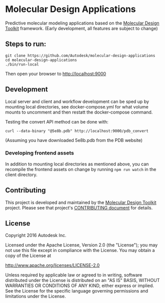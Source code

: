 # Molecular Design Applications

Predictive molecular modeling applications based on the [Molecular Design Toolkit](https://github.com/Autodesk/molecular-design-toolkit) framework. (Early development, all features are subject to change)

## Steps to run:

	git clone https://github.com/Autodesk/molecular-design-applications
	cd molecular-design-applications
	./bin/run-local

Then open your browser to  [http://localhost:9000](http://localhost:9000)

## Development

Local server and client and workflow development can be sped up by mounting local directories, see docker-compose.yml for what volume mounts to uncomment and then restatt the docker-compose command.

Testing the convert API method can be done with:

	curl --data-binary "@5e8b.pdb" http://localhost:9000/pdb_convert

(Assuming you have downloaded 5e8b.pdb from the PDB website)

### Developing frontend assets
In addition to mounting local directories as mentioned above, you can recompile the frontend assets on change by running `npm run watch` in the client directory.

## Contributing
This project is developed and maintained by the [Molecular Design Toolkit](https://github.com/autodesk/molecular-design-toolkit) project. Please see that project's [CONTRIBUTING document](https://github.com/autodesk/molecular-design-toolkit/CONTRIBUTING.md) for details.


## License

Copyright 2016 Autodesk Inc.

Licensed under the Apache License, Version 2.0 (the "License"); you may not use this file except in compliance with the License. You may obtain a copy of the License at

http://www.apache.org/licenses/LICENSE-2.0

Unless required by applicable law or agreed to in writing, software distributed under the License is distributed on an "AS IS" BASIS, WITHOUT WARRANTIES OR CONDITIONS OF ANY KIND, either express or implied. See the License for the specific language governing permissions and limitations under the License.
